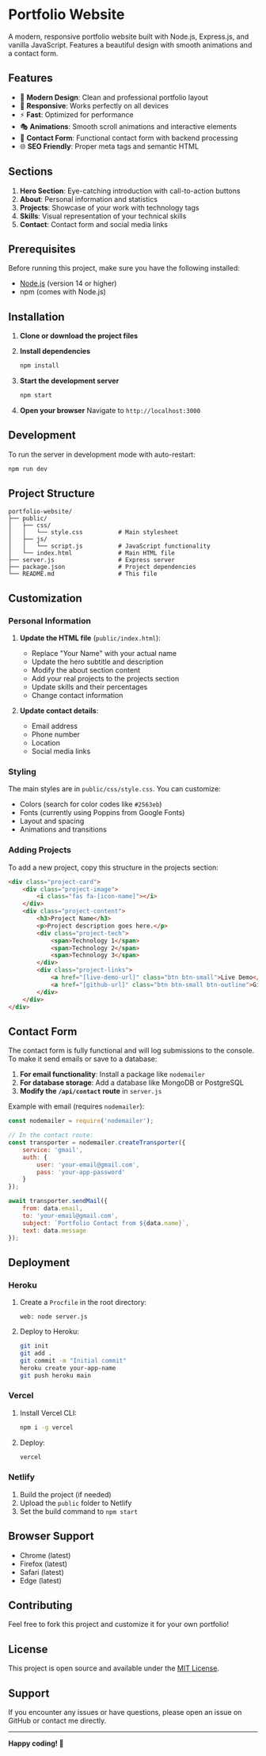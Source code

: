 # Portfolio Website

A modern, responsive portfolio website built with Node.js, Express.js, and vanilla JavaScript. Features a beautiful design with smooth animations and a contact form.

## Features

- 🎨 **Modern Design**: Clean and professional portfolio layout
- 📱 **Responsive**: Works perfectly on all devices
- ⚡ **Fast**: Optimized for performance
- 🎭 **Animations**: Smooth scroll animations and interactive elements
- 📧 **Contact Form**: Functional contact form with backend processing
- 🌐 **SEO Friendly**: Proper meta tags and semantic HTML

## Sections

1. **Hero Section**: Eye-catching introduction with call-to-action buttons
2. **About**: Personal information and statistics
3. **Projects**: Showcase of your work with technology tags
4. **Skills**: Visual representation of your technical skills
5. **Contact**: Contact form and social media links

## Prerequisites

Before running this project, make sure you have the following installed:

- [Node.js](https://nodejs.org/) (version 14 or higher)
- npm (comes with Node.js)

## Installation

1. **Clone or download the project files**

2. **Install dependencies**
   ```bash
   npm install
   ```

3. **Start the development server**
   ```bash
   npm start
   ```

4. **Open your browser**
   Navigate to `http://localhost:3000`

## Development

To run the server in development mode with auto-restart:

```bash
npm run dev
```

## Project Structure

```
portfolio-website/
├── public/
│   ├── css/
│   │   └── style.css          # Main stylesheet
│   ├── js/
│   │   └── script.js          # JavaScript functionality
│   └── index.html             # Main HTML file
├── server.js                  # Express server
├── package.json               # Project dependencies
└── README.md                  # This file
```

## Customization

### Personal Information

1. **Update the HTML file** (`public/index.html`):
   - Replace "Your Name" with your actual name
   - Update the hero subtitle and description
   - Modify the about section content
   - Add your real projects to the projects section
   - Update skills and their percentages
   - Change contact information

2. **Update contact details**:
   - Email address
   - Phone number
   - Location
   - Social media links

### Styling

The main styles are in `public/css/style.css`. You can customize:

- Colors (search for color codes like `#2563eb`)
- Fonts (currently using Poppins from Google Fonts)
- Layout and spacing
- Animations and transitions

### Adding Projects

To add a new project, copy this structure in the projects section:

```html
<div class="project-card">
    <div class="project-image">
        <i class="fas fa-[icon-name]"></i>
    </div>
    <div class="project-content">
        <h3>Project Name</h3>
        <p>Project description goes here.</p>
        <div class="project-tech">
            <span>Technology 1</span>
            <span>Technology 2</span>
            <span>Technology 3</span>
        </div>
        <div class="project-links">
            <a href="[live-demo-url]" class="btn btn-small">Live Demo</a>
            <a href="[github-url]" class="btn btn-small btn-outline">GitHub</a>
        </div>
    </div>
</div>
```

## Contact Form

The contact form is fully functional and will log submissions to the console. To make it send emails or save to a database:

1. **For email functionality**: Install a package like `nodemailer`
2. **For database storage**: Add a database like MongoDB or PostgreSQL
3. **Modify the `/api/contact` route** in `server.js`

Example with email (requires `nodemailer`):

```javascript
const nodemailer = require('nodemailer');

// In the contact route:
const transporter = nodemailer.createTransporter({
    service: 'gmail',
    auth: {
        user: 'your-email@gmail.com',
        pass: 'your-app-password'
    }
});

await transporter.sendMail({
    from: data.email,
    to: 'your-email@gmail.com',
    subject: `Portfolio Contact from ${data.name}`,
    text: data.message
});
```

## Deployment

### Heroku

1. Create a `Procfile` in the root directory:
   ```
   web: node server.js
   ```

2. Deploy to Heroku:
   ```bash
   git init
   git add .
   git commit -m "Initial commit"
   heroku create your-app-name
   git push heroku main
   ```

### Vercel

1. Install Vercel CLI:
   ```bash
   npm i -g vercel
   ```

2. Deploy:
   ```bash
   vercel
   ```

### Netlify

1. Build the project (if needed)
2. Upload the `public` folder to Netlify
3. Set the build command to `npm start`

## Browser Support

- Chrome (latest)
- Firefox (latest)
- Safari (latest)
- Edge (latest)

## Contributing

Feel free to fork this project and customize it for your own portfolio!

## License

This project is open source and available under the [MIT License](LICENSE).

## Support

If you encounter any issues or have questions, please open an issue on GitHub or contact me directly.

---

**Happy coding! 🚀** 